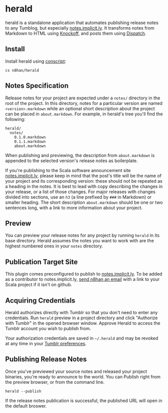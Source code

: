 herald
======

herald is a standalone application that automates publishing release
notes to any Tumblog, but especially [notes.implicit.ly]. It
transforms notes from Markdown to HTML using [Knockoff], and posts
them using [Dispatch].

Install
-------

Install herald using [conscript][cs]:

    cs n8han/herald

[cs]: https://github.com/n8han/conscript#readme

Notes Specification
-------------------

Release notes for your project are expected under a `notes/` directory
in the root of the project. In this directory, notes for a particular
version are named `<version>.markdown` while an optional short
description about the project can be placed in `about.markdown`. For
example, in herald's tree you'll find the following:

    herald/
      notes/
        0.1.0.markdown
        0.1.1.markdown
        about.markdown

When publishing and previewing, the description from `about.markdown`
is appended to the selected version's release notes as boilerplate.

If you're publishing to the Scala software announcement site
[notes.implicit.ly], please keep in mind that the post's title will be
the name of your project and its corresponding version: these should
not be repeated as a heading in the notes. It is best to lead with
copy describing the changes in your release, or a list of those
changes. For major releases with changes divided into sections, use an
`h3` (a line prefixed by `###` in Markdown) or smaller heading. The
short description `about.markdown` should be one or two sentences
long, with a link to more information about your project.

Preview
-------

You can preview your release notes for any project by running `herald`
in its base directory. Herald assumes the notes you want to work with
are the highest numbered ones in your `notes` directory.

Publication Target Site
-----------------------

This plugin comes preconfigured to publish to [notes.implicit.ly]. To
be added as a contributor to notes.implicit.ly,
[send n8han an email][message] with a link to your Scala project if it
isn't on github.

Acquiring Credentials
---------------------

Herald authorizes directly with Tumblr so that you don't need to enter
any credentials. Run `herald` preview in a project directory and click
"Authorize with Tumblr" in the opened browser window. Approve Herald
to access the Tumblr account you wish to publish from.

Your authorization credentials are saved in `~/.herald` and may be
revoked at any time in your [Tumblr preferences][pref].

[pref]: https://www.tumblr.com/preferences

Publishing Release Notes
------------------------

Once you've previewed your source notes and released your project
binaries, you're ready to announce to the world. You can Publish right
from the preview browser, or from the command line.

    herald --publish

If the release notes publication is successful, the published URL will
open in the default broswer.

[simple-build-tool]: https://github.com/harrah/xsbt/wiki
[Knockoff]: http://tristanhunt.com/projects/knockoff/
[Dispatch]: http://dispatch.databinder.net/
[notes.implicit.ly]: http://notes.implicit.ly/
[plugins]: http://code.google.com/p/simple-build-tool/wiki/SbtPlugins
[message]: mailto:nathan@technically.us?subject=Requesting%20implicit.ly%20publishing%20rights
